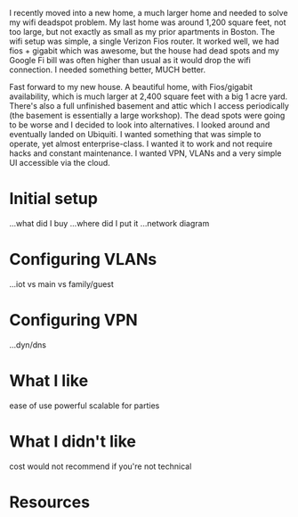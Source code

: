 I recently moved into a new home, a much larger home and needed to solve my wifi deadspot problem. My last home was around 1,200 square feet, not too large, but not exactly as small as my prior apartments in Boston. The wifi setup was simple, a single Verizon Fios router. It worked well, we had fios + gigabit which was awesome, but the house had dead spots and my Google Fi bill was often higher than usual as it would drop the wifi connection. I needed something better, MUCH better.

Fast forward to my new house. A beautiful home, with Fios/gigabit availability, which is much larger at 2,400 square feet with a big 1 acre yard. There's also a full unfinished basement and attic which I access periodically (the basement is essentially a large workshop). The dead spots were going to be worse and I decided to look into alternatives. I looked around and eventually landed on Ubiquiti. I wanted something that was simple to operate, yet almost enterprise-class. I wanted it to work and not require hacks and constant maintenance. I wanted VPN, VLANs and a very simple UI accessible via the cloud.

# Initial setup

...what did I buy
...where did I put it
...network diagram

# Configuring VLANs

...iot vs main vs family/guest

# Configuring VPN

...dyn/dns

# What I like

ease of use
powerful
scalable for parties

# What I didn't like

cost
would not recommend if you're not technical

# Resources
